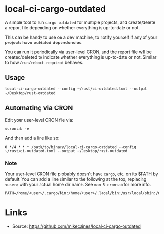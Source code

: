 # local-ci-cargo-outdated

A simple tool to run `cargo outdated` for multiple projects, and create/delete a report file depending on whether 
everything is up-to-date or not. 

This can be handy to use on a dev machine, to notify yourself if any of your projects have outdated dependencies.

You can run it periodically via user-level CRON, and the report file will be created/deleted to indicate whether 
everything is up-to-date or not. Similar to how `/run/reboot-required` behaves.

## Usage
```
local-ci-cargo-outdated --config ~/rust/ci-outdated.toml --output ~/Desktop/rust-outdated
```

## Automating via CRON
Edit your user-level CRON file via:
```
$crontab -e
```

And then add a line like so:
```
0 */4 * * * /path/to/binary/local-ci-cargo-outdated --config ~/rust/ci-outdated.toml --output ~/Desktop/rust-outdated
```

### Note
Your user-level CRON file probably doesn't have `cargo`, etc. on its $PATH by default. 
You can add a line similar to the following at the top, replacing `<user>` with your actual home dir name.
See `man 5 crontab` for more info.
```
PATH=/home/<user>/.cargo/bin:/home/<user>/.local/bin:/usr/local/sbin:/usr/local/bin:/usr/sbin:/usr/bin:/sbin:/bin
```

# Links
- Source: https://github.com/mikecaines/local-ci-cargo-outdated
